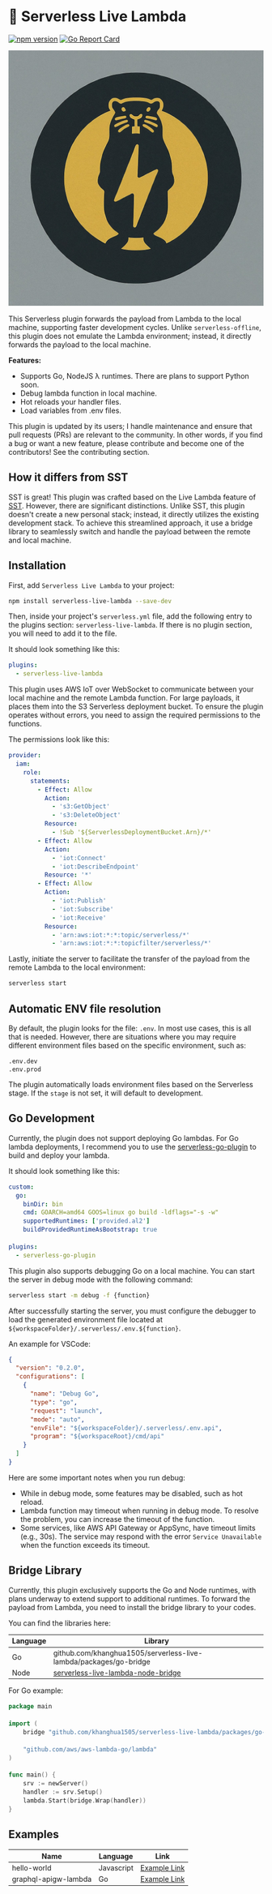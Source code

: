 # 🚀 Serverless Live Lambda

[![npm version](https://img.shields.io/npm/v/serverless-live-lambda.svg?style=flat)](https://www.npmjs.com/package/serverless-live-lambda)
[![Go Report Card](https://goreportcard.com/badge/github.com/khanghua1505/serverless-live-lambda/packages/go-bridge)](https://goreportcard.com/report/github.com/khanghua1505/serverless-live-lambda/packages/go-bridge)

![](https://raw.githubusercontent.com/khanghua1505/serverless-live-lambda/main/docs/img/icon.jpg)

This Serverless plugin forwards the payload from Lambda to the local machine, supporting faster
development cycles. Unlike `serverless-offline`, this plugin does not emulate the Lambda environment;
instead, it directly forwards the payload to the local machine.

**Features:**

- Supports Go, NodeJS λ runtimes. There are plans to support Python soon.
- Debug lambda function in local machine.
- Hot reloads your handler files.
- Load variables from .env files.

This plugin is updated by its users; I handle maintenance and ensure that pull requests (PRs)
are relevant to the community. In other words, if you find a bug or want a new feature,
please contribute and become one of the contributors! See the contributing section.

## How it differs from SST

SST is great! This plugin was crafted based on the Live Lambda feature of [SST](https://docs.sst.dev/live-lambda-development).
However, there are significant distinctions. Unlike SST, this plugin doesn't create a new personal stack;
instead, it directly utilizes the existing development stack. To achieve this streamlined approach,
it use a bridge library to seamlessly switch and handle the payload between the remote and local machine.

## Installation

First, add `Serverless Live Lambda` to your project:

```bash
npm install serverless-live-lambda --save-dev
```

Then, inside your project's `serverless.yml` file, add the following entry to the plugins section:
`serverless-live-lambda`. If there is no plugin section, you will need to add it to the file.

It should look something like this:

```yaml
plugins:
  - serverless-live-lambda
```

This plugin uses AWS IoT over WebSocket to communicate between your local machine and the remote Lambda function.
For large payloads, it places them into the S3 Serverless deployment bucket. To ensure the plugin operates without errors,
you need to assign the required permissions to the functions.

The permissions look like this:

```yaml
provider:
  iam:
    role:
      statements:
        - Effect: Allow
          Action:
            - 's3:GetObject'
            - 's3:DeleteObject'
          Resource:
            - !Sub '${ServerlessDeploymentBucket.Arn}/*'
        - Effect: Allow
          Action:
            - 'iot:Connect'
            - 'iot:DescribeEndpoint'
          Resource: '*'
        - Effect: Allow
          Action:
            - 'iot:Publish'
            - 'iot:Subscribe'
            - 'iot:Receive'
          Resource:
            - 'arn:aws:iot:*:*:topic/serverless/*'
            - 'arn:aws:iot:*:*:topicfilter/serverless/*'
```

Lastly, initiate the server to facilitate the transfer of the payload from the remote Lambda to
the local environment:

```bash
serverless start
```

## Automatic ENV file resolution

By default, the plugin looks for the file: `.env`. In most use cases, this is all that is needed.
However, there are situations where you may require different environment files based on
the specific environment, such as:

```
.env.dev
.env.prod
```

The plugin automatically loads environment files based on the Serverless stage.
If the `stage` is not set, it will default to development.

## Go Development

Currently, the plugin does not support deploying Go lambdas. For Go lambda deployments,
I recommend you to use the [serverless-go-plugin](https://www.npmjs.com/package/serverless-go-plugin)
to build and deploy your lambda.

It should look something like this:

```yaml
custom:
  go:
    binDir: bin
    cmd: GOARCH=amd64 GOOS=linux go build -ldflags="-s -w"
    supportedRuntimes: ['provided.al2']
    buildProvidedRuntimeAsBootstrap: true

plugins:
  - serverless-go-plugin
```

This plugin also supports debugging Go on a local machine. You can start the server in debug mode with the
following command:

```bash
serverless start -m debug -f {function}
```

After successfully starting the server, you must configure the debugger to load the generated environment file
located at `${workspaceFolder}/.serverless/.env.${function}`.

An example for VSCode:

```json
{
  "version": "0.2.0",
  "configurations": [
    {
      "name": "Debug Go",
      "type": "go",
      "request": "launch",
      "mode": "auto",
      "envFile": "${workspaceFolder}/.serverless/.env.api",
      "program": "${workspaceRoot}/cmd/api"
    }
  ]
}
```

Here are some important notes when you run debug:

- While in debug mode, some features may be disabled, such as hot reload.
- Lambda function may timeout when running in debug mode. To resolve the problem,
  you can increase the timeout of the function.
- Some services, like AWS API Gateway or AppSync, have timeout limits (e.g., 30s).
  The service may respond with the error `Service Unavailable` when the function exceeds its timeout.

## Bridge Library

Currently, this plugin exclusively supports the Go and Node runtimes, with plans underway to extend support
to additional runtimes. To forward the payload from Lambda, you need to install the bridge library
to your codes.

You can find the libraries here:

| Language | Library                                                                                                |
| -------- | ------------------------------------------------------------------------------------------------------ |
| Go       | github.com/khanghua1505/serverless-live-lambda/packages/go-bridge                                      |
| Node     | [serverless-live-lambda-node-bridge](https://www.npmjs.com/package/serverless-live-lambda-node-bridge) |


For Go example:

```go
package main

import (
	bridge "github.com/khanghua1505/serverless-live-lambda/packages/go-bridge"

	"github.com/aws/aws-lambda-go/lambda"
)

func main() {
	srv := newServer()
	handler := srv.Setup()
	lambda.Start(bridge.Wrap(handler))
}
```

## Examples

| Name                 | Language   | Link                                                                          |
| -------------------- | ---------- | ----------------------------------------------------------------------------- |
| hello-world          | Javascript | [Example Link](https://github.com/khanghua1505/examples/hello-world)          |
| graphql-apigw-lambda | Go         | [Example Link](https://github.com/khanghua1505/examples/graphql-apigw-lambda) |
